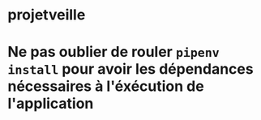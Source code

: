 # projetveille

# Ne pas oublier de rouler <code>pipenv install</code> pour avoir les dépendances nécessaires à l'éxécution de l'application
